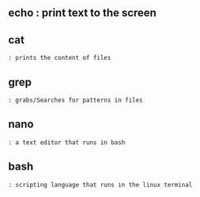 
## echo **: print text to the screen**

## cat 
    : prints the content of files 

## grep 
    : grabs/Searches for patterns in files

## nano 
    : a text editor that runs in bash 

## bash 
    : scripting language that runs in the linux terminal

    
